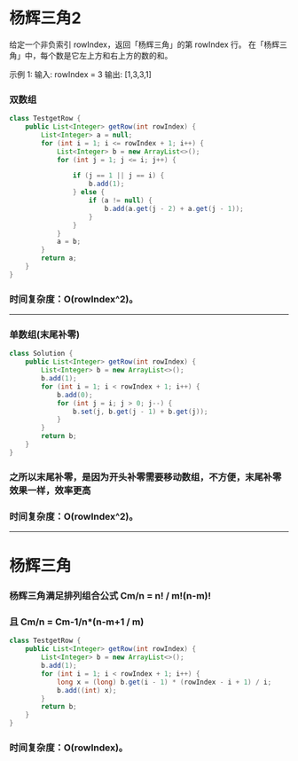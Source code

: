 # 杨辉三角2

给定一个非负索引 rowIndex，返回「杨辉三角」的第 rowIndex 行。
在「杨辉三角」中，每个数是它左上方和右上方的数的和。

示例 1:
输入: rowIndex = 3
输出: [1,3,3,1]


### 双数组
```java
class TestgetRow {
    public List<Integer> getRow(int rowIndex) {
        List<Integer> a = null;
        for (int i = 1; i <= rowIndex + 1; i++) {
            List<Integer> b = new ArrayList<>();
            for (int j = 1; j <= i; j++) {

                if (j == 1 || j == i) {
                    b.add(1);
                } else {
                    if (a != null) {
                        b.add(a.get(j - 2) + a.get(j - 1));
                    }
                }
            }
            a = b;
        }
        return a;
    }
}
```

### 时间复杂度：O(rowIndex^2)。


---


### 单数组(末尾补零)
```java
class Solution {
    public List<Integer> getRow(int rowIndex) {
        List<Integer> b = new ArrayList<>();
        b.add(1);
        for (int i = 1; i < rowIndex + 1; i++) {
            b.add(0);
            for (int j = i; j > 0; j--) {
                b.set(j, b.get(j - 1) + b.get(j));
            }
        }
        return b;
    }
}
```

### 之所以末尾补零，是因为开头补零需要移动数组，不方便，末尾补零效果一样，效率更高
### 时间复杂度：O(rowIndex^2)。


---


# 杨辉三角

### 杨辉三角满足排列组合公式 Cm/n = n! / m!(n-m)!
### 且 Cm/n = Cm-1/n*(n-m+1 / m)


```java
class TestgetRow {
    public List<Integer> getRow(int rowIndex) {
        List<Integer> b = new ArrayList<>();
        b.add(1);
        for (int i = 1; i < rowIndex + 1; i++) {
            long x = (long) b.get(i - 1) * (rowIndex - i + 1) / i;
            b.add((int) x);
        }
        return b;
    }
}
```
### 时间复杂度：O(rowIndex)。
